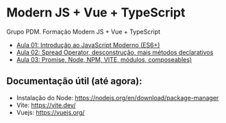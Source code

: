 # Modern JS + Vue + TypeScript

Grupo PDM. Formação Modern JS + Vue + TypeScript

* [Aula 01: Introdução ao JavaScript Moderno (ES6+)](aulas/aula01.md)
* [Aula 02: Spread Operator, desconstrução, mais métodos declarativos](aulas/aula02.md)
* [Aula 03: Promise, Node, NPM, VITE, módulos, composeables)](aulas/aula03.md)

## Documentação útil (até agora):
* Instalação do Node: https://nodejs.org/en/download/package-manager
* Vite: https://vite.dev/
* Vuejs: https://vuejs.org/